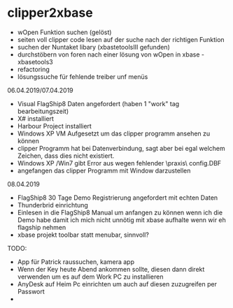 # clipper2xbase

- wOpen Funktion suchen (gelöst)
- seiten voll clipper code lesen auf der suche nach der richtigen Funktion
- suchen der Nuntaket libary (xbastetoolsIII gefunden)
- durchstöbern von foren nach einer lösung von wOpen in xbase - xbasetools3
- refactoring
- lösungssuche für fehlende treiber unf menüs

06.04.2019/07.04.2019

- Visual FlagShip8 Daten angefordert (haben 1 "work" tag bearbeitungszeit)
- X# installiert
- Harbour Project installiert
- Windows XP VM Aufgesetzt um das clipper programm ansehen zu können
- clipper Programm hat bei Datenverbindung, sagt aber bei egal welchem Zeichen, dass dies nicht existiert.
- Windows XP /Win7 gibt Error aus wegen fehlender \praxis\ config.DBF
- angefangen das clipper Programm mit Window darzustellen

08.04.2019

- FlagShip8 30 Tage Demo Registrierung angefordert mit echten Daten
- Thunderbrid einrichtung
- Einlesen in die FlagShip8 Manual um anfangen zu können wenn ich die Demo habe
  damit ich mich nicht unnötig mit xbase aufhalte wenn wir eh flagship nehmen
- xbase projekt toolbar statt menubar, sinnvoll?

TODO:
- App für Patrick raussuchen, kamera app
- Wenn der Key heute Abend ankommen sollte, diesen dann direkt verwenden um es auf dem Work PC zu installieren
- AnyDesk auf Heim Pc einrichten um auch auf diesen zuzugreifen per Passwort
- 

